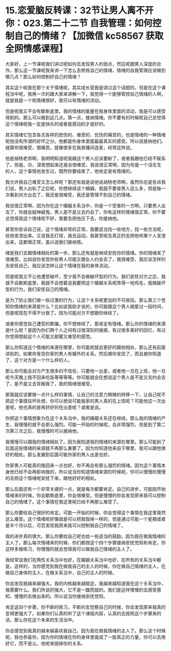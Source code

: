 # 15.恋爱脑反转课：32节让男人离不开你：023.第二十二节 自我管理：如何控制自己的情绪？【加微信 kc58567 获取全网情感课程】

大家好，上一节课呢我们讲过呢如何去发现男人的弱点，然后呢跟男人深度的合作。那么这一节课呢我来讲一下怎么去修炼自己的情绪，情绪的自我管理应该做到哪几点？那么如何控制好自己的情绪？

其实这个呢我在那个关于情绪呢，其实成长营我是讲过这个话题的。但是在这个课程当中呢，我再一次的跟大家来讲解一下，我觉得一个能够管控自己情绪的人啊，就是我是一个呃情绪很好，我可以有情绪的流动。

但是呢我又不会有歇斯底里。我的情绪的能量在我身体里面的流动，我是可以感受得到的。那么可以做到这几点。第一点，接纳情绪。你不要有的时候呢自己总觉得这个情绪呢我一定是快乐的或者是感动的才是好的。

其实情绪它包含各式各样的悲伤的、难受的、忧伤的痛苦的，也是情绪的一种情绪呢他没有所谓的好坏之分。他都是你身体里面最最真实的感受。所以说接纳他们。就算你很难受，很痛苦。就像很多在我直播间连麦，经常这样说。

他是胡杨老师啊，我明明知道呢我跟这个男人应该要断了，或者我跟他已经不联系了。但是。😊，深夜想起来还是会很难受，我说很正常啊，因为你是一个活生生的人，这个事情他发生过，既然你要结束了，他肯定是有情绪的。

我允许我自己难受又怎么样呢？那还有就是说他说胡杨老师啊，虽然你总是告诉我们说，男人出轨了之后呢，你想继续这个婚姻，我就不要查男人这么多，但是每一次看到对方出去了，我还是很难受，我还是管理不到自己的情绪。

我说很正常啊，因为你在这个婚姻关系当中，你是一个受害的一方啊，只要男人出去了，你就会疑神疑鬼，男人是不是又去约会了，你有这样的情绪很正常。你不要总觉得我这个情绪呢不好，我要去把他压下去，你接纳他。

甚至你告诉自己说，这个情绪非常的正常。我要适当找一些地方，找一些方法呢，给他发泄出来。又说我去打球，我去运动，我甚至呢去真正的去把他哄某个人发泄出来，这都很正常。虽以说我们接纳情。

绪是我们去跟情绪相处的第一步。那么还有就是继续安抚你的情绪。你的情绪来了很难受。比如说你发现你些男人可能又跟女人约会去了，我很难受，我应该怎样的去安抚自己，我应该怎样让这个情绪在我的身体流动。

但是呢我又不让他遭受破坏，至少我不会做破坏型的行为，我们安抚对方之后，我就不会歇斯底里，我就不会想着说我要把这个婚姻关系呢弄得一地鸡毛，我做破坏型的行为，我们安抚自己的情绪。

是为了防止我们做一些过激的行为，让这个关系呢更加的不可收拾。那么第三个觉知你情绪的来源是什么？比如说我刚才说的，你可能跟这个男人相爱过一段时间，但是呢现在不得不分衰了。因为可能对方不想跟你继续了。

或者你感觉自己遭受的欺骗，你不想继续了。那肯定有情绪。那么你的情绪的来源是什么呢？是因为你们两个人之间有过很深刻的链接，有过很多美好的回忆，有过你觉得想起这个人可能又甜蜜又难受的感觉。

那么你知道这个情绪的来源在哪里，你可能呢就会更好的跟他相处，那么还有前面讲到的，如果你发现你家的男人有婚外的关系，然后被你发现了，而且被你知道了，这个对方是一个什么样的人。

那么你可能会对方产生很多的不信任，只要他一出差，或者他一旦在上班，他一旦呢今天晚上我不回来吃饭等等等等。你可能就会在想说这个男人是不是又去约会去了，是不是又去背叛我了，我的情绪很难受。

那我就应该要做一点什么样的事情，让自己的注意力稍微的转移一下，让自己呢不把这个事情往坏处想，你可以想说可能我家的男人真的在上班呢？可能他这一次出差呢，他也真的是再好好的在出差呢？或者是说。

你把这个事情想象为在这个关系当中，我的婚姻关系还在继续。那么我的情绪的产生，我慢慢的就不会那么强烈。可能一开始的时候呢，会非常强烈，但是到了第二次第三次之后，我慢慢的可以接纳他。

我慢慢可以跟我的情绪相处了。因为我知道我的情绪的来源在哪里。那么可能到了后面这些情绪的来源就不再那么重要了。因为你知道他来自于哪里，我可以跟他很好的相处。那么发展到后面可能你家的男人出差也好。

你家男人可能真的挽回来一点也好，你不再会有那么强烈的情绪。因为这个事情本身他已经不会再影响我的，所以说当你知道情绪来源的时候呢，你可以慢慢的慢慢的去把这个情绪呢安抚下来，跟他好好的相处。

那么后面还有一个非常关键的一点，就是每次都要肯定。自己的进步，可能刚开始情绪来的时候，你会歇斯底里，你会很难受。但是慢慢的你会发现原来我可以控制自己的情绪了。这个事情在我这里呢已经不再那么难受了。

那么你要给自己很好的肯定。可能一开始的时候，你会觉得这个事情在我这里竟然这么难受。这个情绪呢好像就是可以把我毁掉一样的，但是通过可能一个星期或者是半个月以后，可否发现我原来我可以控制我自己的情绪了。

我的进步真的很大。那么你要给自己呢也给一些适当的鼓励。因为我在做我情绪的主人了。那么每次情绪来的时候，你们都按这个四个步骤接纳安抚觉知和肯定，你这样多做练习，你慢慢的就会觉得我可以做我自己情绪的主人了。

我经常说我们在两性关系当中也好，在婚姻关系当中也好，在所有的关系当中都是。这样的，当你感觉到我在做我自己的主人的时候，你在做自己情绪的主人，在做自己身体的主人，在做关系当中，自己的主人的时候。

你会发现我越来越强大。我的内核越来越稳定。我越来越知道我在这个关系当中，我需要什么。我们所说的强大，它不是一蹴而就的。我们是这样慢慢的去感受感知，慢慢的去做出来的。所以说当你接纳安抚觉知。

肯定这四个步骤，你不断的练习，不断的去觉察自己的时候，你会发现原来我真的变得更强大了。如果你们认真的听了这个课程内容，认真的去按照这个步骤来的话，那么你在这个未来的生活当中。

你会感觉到我真的越来越喜欢我自己。因为我在做我情绪的主人了。那么这个时候呢，我也恭喜你，因为你的情绪在你的身体里面成了一股真正的力量，你可以去用好它，而不是让。他呢来毁掉你的关系。

